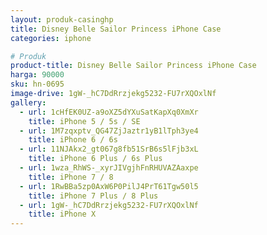 ```yaml
---
layout: produk-casinghp
title: Disney Belle Sailor Princess iPhone Case
categories: iphone

# Produk
product-title: Disney Belle Sailor Princess iPhone Case
harga: 90000
sku: hn-0695
image-drive: 1gW-_hC7DdRrzjekg5232-FU7rXQOxlNf
gallery:
  - url: 1cHfEK0UZ-a9oXZ5dYXuSatKapXq0XmXr
    title: iPhone 5 / 5s / SE
  - url: 1M7zqxptv_QG47ZjJaztr1yB1lTph3ye4
    title: iPhone 6 / 6s
  - url: 11NJAkx2_gt067g8fb51SrB6s5lFjb3xL
    title: iPhone 6 Plus / 6s Plus
  - url: 1wza_RhWS-_xyrJIVgjhFnRHUVAZAaxpe
    title: iPhone 7 / 8
  - url: 1RwBBa5zp0AxW6P0PilJ4PrT61Tgw50l5
    title: iPhone 7 Plus / 8 Plus
  - url: 1gW-_hC7DdRrzjekg5232-FU7rXQOxlNf
    title: iPhone X
---
```

